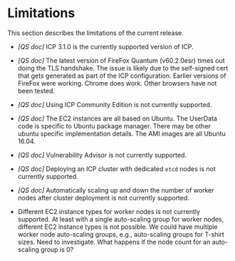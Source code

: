 # Limitations

This section describes the limitations of the current release.

- *[QS doc]* ICP 3.1.0 is the currently supported version of ICP.  

- *[QS doc]* The latest version of FireFox Quantum (v60.2.0esr) times out doing the TLS handshake. The issue is likely due to the self-signed cert that gets generated as part of the ICP configuration. Earlier versions of FireFox were working. Chrome does work.  Other browsers have not been tested.  

- *[QS doc]* Using ICP Community Edition is not currently supported.

- *[QS doc]* The EC2 instances are all based on Ubuntu.  The UserData code is specific to Ubuntu package manager.  There may be other ubuntu specific implementation details. The AMI images are all Ubuntu 16.04.

- *[QS doc]* Vulnerability Advisor is not currently supported.

- *[QS doc]* Deploying an ICP cluster with dedicated `etcd` nodes is not currently supported.
 
- *[QS doc]* Automatically scaling up and down the number of worker nodes after cluster deployment is not currently supported.

- Different EC2 instance types for worker nodes is not currently supported.  At least with a single auto-scaling group for worker nodes, different EC2 instance types is not possible. We could have multiple worker node auto-scaling groups, e.g., auto-scaling groups for T-shirt sizes.  Need to investigate. What happens if the node count for an auto-scaling group is 0?  
